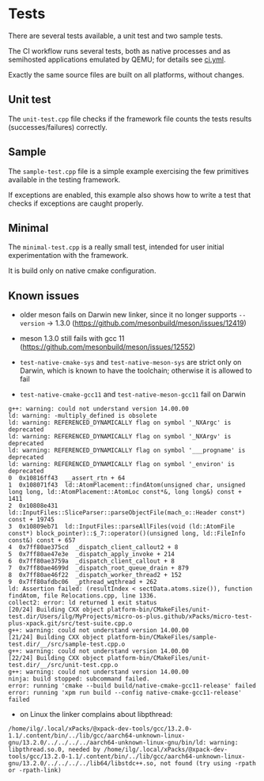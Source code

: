 # Tests

There are several tests available, a unit test and two sample tests.

The CI workflow runs several tests, both as native processes and as
semihosted applications emulated by QEMU; for details see
[ci.yml](../.github/workflows/ci.yml).

Exactly the same source files are built on all platforms, without
changes.

## Unit test

The `unit-test.cpp` file checks if the framework file counts
the tests results (successes/failures) correctly.

## Sample

The `sample-test.cpp` file is a simple example exercising the
few primitives available in the testing framework.

If exceptions are enabled, this example also shows how to write a
test that checks if exceptions are caught properly.

## Minimal

The `minimal-test.cpp` is a really small test, intended for user
initial experimentation with the framework.

It is build only on native cmake configuration.

## Known issues

- older meson fails on Darwin new linker, since it no longer supports
`--version` -> 1.3.0 (<https://github.com/mesonbuild/meson/issues/12419>)
- meson 1.3.0 still fails with gcc 11
  (<https://github.com/mesonbuild/meson/issues/12552>)

- `test-native-cmake-sys` and `test-native-meson-sys` are strict only on
Darwin, which is known to have the toolchain; otherwise it is allowed to fail
- `test-native-cmake-gcc11` and `test-native-meson-gcc11` fail on Darwin

```
g++: warning: could not understand version 14.00.00
ld: warning: -multiply_defined is obsolete
ld: warning: REFERENCED_DYNAMICALLY flag on symbol '_NXArgc' is deprecated
ld: warning: REFERENCED_DYNAMICALLY flag on symbol '_NXArgv' is deprecated
ld: warning: REFERENCED_DYNAMICALLY flag on symbol '___progname' is deprecated
ld: warning: REFERENCED_DYNAMICALLY flag on symbol '_environ' is deprecated
0  0x10816ff43  __assert_rtn + 64
1  0x108071f43  ld::AtomPlacement::findAtom(unsigned char, unsigned long long, ld::AtomPlacement::AtomLoc const*&, long long&) const + 1411
2  0x10808e431  ld::InputFiles::SliceParser::parseObjectFile(mach_o::Header const*) const + 19745
3  0x10809eb71  ld::InputFiles::parseAllFiles(void (ld::AtomFile const*) block_pointer)::$_7::operator()(unsigned long, ld::FileInfo const&) const + 657
4  0x7ff80ae375cd  _dispatch_client_callout2 + 8
5  0x7ff80ae47e3e  _dispatch_apply_invoke + 214
6  0x7ff80ae3759a  _dispatch_client_callout + 8
7  0x7ff80ae4699d  _dispatch_root_queue_drain + 879
8  0x7ff80ae46f22  _dispatch_worker_thread2 + 152
9  0x7ff80afdbc06  _pthread_wqthread + 262
ld: Assertion failed: (resultIndex < sectData.atoms.size()), function findAtom, file Relocations.cpp, line 1336.
collect2: error: ld returned 1 exit status
[20/24] Building CXX object platform-bin/CMakeFiles/unit-test.dir/Users/ilg/MyProjects/micro-os-plus.github/xPacks/micro-test-plus-xpack.git/src/test-suite.cpp.o
g++: warning: could not understand version 14.00.00
[21/24] Building CXX object platform-bin/CMakeFiles/sample-test.dir/__/src/sample-test.cpp.o
g++: warning: could not understand version 14.00.00
[22/24] Building CXX object platform-bin/CMakeFiles/unit-test.dir/__/src/unit-test.cpp.o
g++: warning: could not understand version 14.00.00
ninja: build stopped: subcommand failed.
error: running 'cmake --build build/native-cmake-gcc11-release' failed
error: running 'xpm run build --config native-cmake-gcc11-release' failed
```

- on Linux the linker complains about libpthread:

```
/home/ilg/.local/xPacks/@xpack-dev-tools/gcc/13.2.0-1.1/.content/bin/../lib/gcc/aarch64-unknown-linux-gnu/13.2.0/../../../../aarch64-unknown-linux-gnu/bin/ld: warning: libpthread.so.0, needed by /home/ilg/.local/xPacks/@xpack-dev-tools/gcc/13.2.0-1.1/.content/bin/../lib/gcc/aarch64-unknown-linux-gnu/13.2.0/../../../../lib64/libstdc++.so, not found (try using -rpath or -rpath-link)
```
